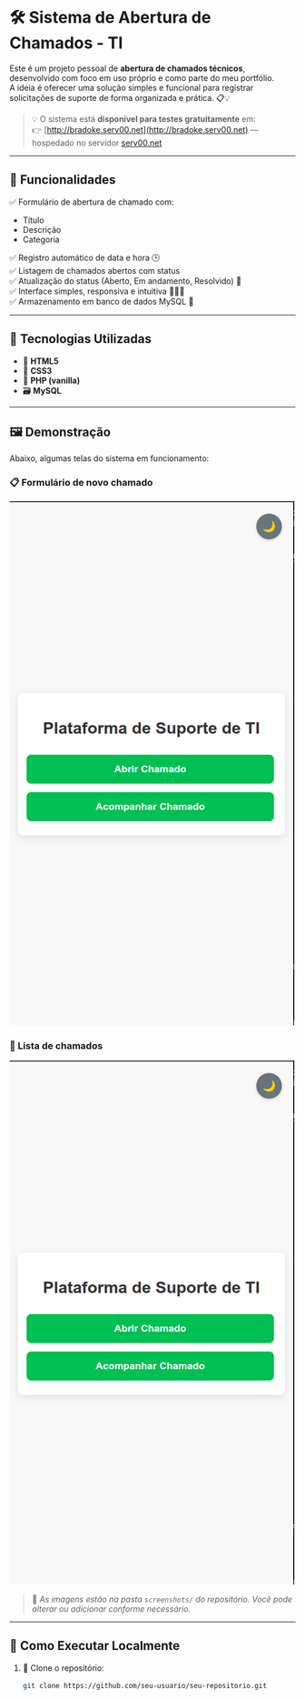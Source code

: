 # 🛠️ Sistema de Abertura de Chamados - TI

Este é um projeto pessoal de **abertura de chamados técnicos**, desenvolvido com foco em uso próprio e como parte do meu portfólio.  
A ideia é oferecer uma solução simples e funcional para registrar solicitações de suporte de forma organizada e prática. 📋💡

> 💡 O sistema está **disponível para testes gratuitamente** em:  
👉 [http://bradoke.serv00.net](http://bradoke.serv00.net) — hospedado no servidor [serv00.net](http://serv00.net)

---

## 📌 Funcionalidades

✅ Formulário de abertura de chamado com:
- Título
- Descrição
- Categoria

✅ Registro automático de data e hora 🕒  
✅ Listagem de chamados abertos com status  
✅ Atualização do status (Aberto, Em andamento, Resolvido) 🔄  
✅ Interface simples, responsiva e intuitiva 👨‍💻📱  
✅ Armazenamento em banco de dados MySQL 💾

---

## 🧰 Tecnologias Utilizadas

- 🧱 **HTML5**
- 🎨 **CSS3**
- 🐘 **PHP (vanilla)**
- 🗃️ **MySQL**

---

## 🖼️ Demonstração

Abaixo, algumas telas do sistema em funcionamento:

### 📋 Formulário de novo chamado
![Formulário de novo chamado](./imagens/screen1.png)

### 📄 Lista de chamados
![Lista de chamados](./imagens/screen1.png)

> 📸 *As imagens estão na pasta `screenshots/` do repositório. Você pode alterar ou adicionar conforme necessário.*

---

## 🚀 Como Executar Localmente

1. 🔽 Clone o repositório:
   ```bash
   git clone https://github.com/seu-usuario/seu-repositorio.git
